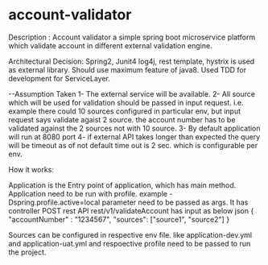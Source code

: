 # account-validator
Description : Account validator a simple spring boot microservice platform which validate account in different external validation engine.

Architectural Decision: Spring2, Junit4 log4j, rest template, hystrix is used as external library. Should use maximum feature of java8. Used TDD for development for ServiceLayer.

--Assumption Taken 
1- The external service will be available. 
2- All source which will be used for validation should be passed in input request. i.e. example there could 10 sources configured in particular env, but input request says validate agaist 2 source. the account number has to be validated against the 2 sources not with 10 source.
3- By default application will run at 8080 port
4- if external API takes longer than expected the query will be timeout as of not default time out is 2 sec. which is configurable per env.

How it works:

Application is the Entry point of application, which has main method. Application need to be run with profile. example -Dspring.profile.active=local parameter need to be passed as args. It has controller POST rest API rest/v1/validateAccount has input as below json
{
"accountNumber" : "1234567",
"sources": ["source1", "source2"]
} 

Sources can be configured in respective env file. like application-dev.yml and application-uat.yml and respoective profile need to be passed to run the project.
